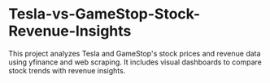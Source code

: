 # Tesla-vs-GameStop-Stock-Revenue-Insights
This project analyzes Tesla and GameStop's stock prices and revenue data using yfinance and web scraping. It includes visual dashboards to compare stock trends with revenue insights.
